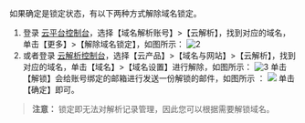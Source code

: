 如果确定是锁定状态，有以下两种方式解除域名锁定。
1. 登录 [云平台控制台](http://console.tce.fsphere.cn/)，选择【域名解析账号】>【云解析】，找到对应的域名，单击【更多】>【解除域名锁定】，如图所示：
![2](https://mc.qcloudimg.com/static/img/77c922ab446549a273b14a4a01b8766b/image.png)
2. 或者登录 [云解析控制台](http://console.tce.fsphere.cn/domain/cns)，选择【云产品】>【域名与网站】>【云解析】，找到对应的域名，单击【域名】>【域名设置】进行解除，如图所示： 
![3](https://mc.qcloudimg.com/static/img/ac2ecd31fe98b12a350f1407e3ead3ee/image.png)
单击【解锁】会给账号绑定的邮箱进行发送一份解锁的邮件，如图所示 ：
![](https://mc.qcloudimg.com/static/img/0cdfe73dbe67b0cfbe88ebb4d8c3ef0c/image.png)
单击【确定】即可。
>**注意：**
>锁定即无法对解析记录管理，因此您可以根据需要解锁域名。
